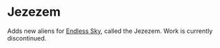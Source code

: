 # Jezezem

Adds new aliens for [Endless Sky](https://github.com/endless-sky/endless-sky), called the Jezezem. Work is currently discontinued.

